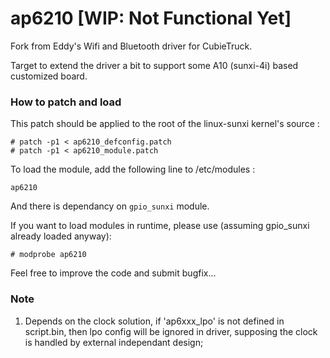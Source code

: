 ap6210 [WIP: Not Functional Yet]
======

Fork from Eddy's Wifi and Bluetooth driver for CubieTruck.

Target to extend the driver a bit to support some A10 (sunxi-4i) based customized board.




### How to patch and load

This patch should be applied to the root of the linux-sunxi kernel's source :

    # patch -p1 < ap6210_defconfig.patch
    # patch -p1 < ap6210_module.patch

To load the module, add the following line to /etc/modules :

    ap6210

And there is dependancy on `gpio_sunxi` module.

If you want to load modules in runtime, please use (assuming gpio_sunxi already loaded anyway):

	# modprobe ap6210

Feel free to improve the code and submit bugfix...

### Note

1. Depends on the clock solution, if 'ap6xxx_lpo' is not defined in script.bin, then lpo config will be ignored in driver, supposing the clock is handled by external independant design;


